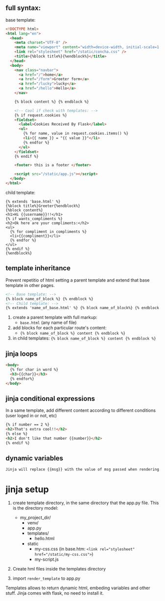 ## full syntax:

base template:

```html
<!DOCTYPE html>
<html lang="en">
  <head>
    <meta charset="UTF-8" />
    <meta name="viewport" content="width=device-width, initial-scale=1.0" />
    <link rel="stylesheet" href="/static/concha.css" />
    <title>{%block title%}{%endblock%}</title>
  </head>
  <body>
    <nav class="navbar">
      <a href="/">home</a>
      <a href="/form">Greeter form</a>
      <a href="/lucky">lucky</a>
      <a href="/hello">Hello</a>
    </nav>

    {% block content %} {% endblock %}

    <!-- Cool if check with templates: -->
    {% if request.cookies %}
    <fieldset>
      <label>Cookies Received By Flask</label>
      <ul>
        {% for name, value in request.cookies.items() %}
        <li>{{ name }} = "{{ value }}"</li>
        {% endfor %}
      </ul>
    </fieldset>
    {% endif %}

    <footer> this is a footer </footer>

    <script src="/static/app.js"></script>
  </body>
</html>
```

child template:

```html5
{% extends 'base.html' %}
{%block title%}Greeter{%endblock%}
{%block content%}
<h1>Hi {{username}}!!</h1>
{% if wants_compliments %}
<h2>Ok here are your compliments:</h2>
<ul>
  {% for compliment in compliments %}
  <li>{{compliment}}</li>
  {% endfor %}
</ul>
{% endif %}
{%endblock%}
```

## template inheritance

Prevent repetitio of html setting a parent template and extend that base template in other pages.

```html
<!-- Base template: -->
{% block name_of_block %} {% endblock %}
<!-- Child template: -->
{% extends 'name_of_base.html' %} {% block name_of_block%} {% endblock %}
```

1. create a parent template with full markup:
   - `base.html` (any name of file)
2. add blocks for each particular route's content:
   - `{% block name_of_block %} content {% endblock %}`
3. in child templates: `{% block name_of_block %} content {% endblock %}`

## jinja loops

```html
<body>
  {% for char in word %}
  <h3>{{char}}</h3>
  {% endfor%}
</body>
```

## jinja conditional expressions

In a same template, add different content according to different conditions (user loged in or not, etc)

```html
{% if number == 2 %}
<h2>That's extra cool!!</h2>
{% else %}
<h2>I don't like that number {{number}}</h2>
{% endif %}
```

## dynamic variables

```html
Jinja will replace {{msg}} with the value of msg passed when rendering.
```

# jinja setup

1. create template directory, in the same directory that the app.py file. This is the directory model:

   - my_project_dir/
     - venv/
     - app.py
     - templates/
       - hello.html
     - static
       - my-css.css (in base.htm: `<link rel="stylesheet" href="/static/my-css.css">`)
       - my-script.js

2. Create hml files inside the templates directory
3. import `render_template` to app.py

Templates allows to return dynamic html, embeding variables and other stuff.
Jinja comes with flask, no need to install it.
